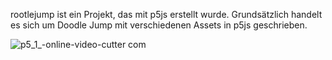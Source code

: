 rootlejump ist ein Projekt, das mit p5js erstellt wurde. Grundsätzlich handelt es sich um Doodle Jump mit verschiedenen Assets in p5js geschrieben.


![p5_1_-_online-video-cutter com_](https://user-images.githubusercontent.com/80349915/216793932-f66ded4d-5e75-4098-a291-2b0903e21764.gif)
